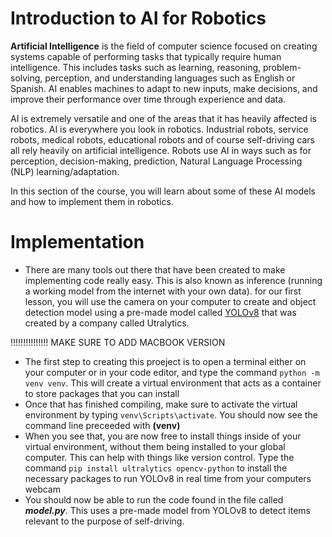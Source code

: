 # Introduction to AI for Robotics

**Artificial Intelligence** is the field of computer science focused on creating systems capable of performing tasks that typically require human intelligence. This includes tasks such as learning, reasoning, problem-solving, perception, and understanding languages such as English or Spanish. AI enables machines to adapt to new inputs, make decisions, and improve their performance over time through experience and data.

AI is extremely versatile and one of the areas that it has heavily affected is robotics. AI is everywhere you look in robotics. Industrial robots, service robots, medical robots, educational robots and of course self-driving cars all rely heavily on artificial intelligence. Robots use AI in ways such as for perception, decision-making, prediction, Natural Language Processing (NLP) learning/adaptation. 

In this section of the course, you will learn about some of these AI models and how to implement them in robotics. 


# Implementation
- There are many tools out there that have been created to make implementing code really easy. This is also known as inference (running a working model from the internet with your own data). for our first lesson, you will use the camera on your computer to create and object detection model using a pre-made model called [YOLOv8](https://github.com/ultralytics/ultralytics) that was created by a company called Utralytics.

!!!!!!!!!!!!!!! MAKE SURE TO ADD MACBOOK VERSION
- The first step to creating this proeject is to open a terminal either on your computer or in your code editor, and type the command `python -m venv venv`. This will create a virtual environment that acts as a container to store packages that you can install
- Once that has finished compiling, make sure to activate the virtual environment by typing `venv\Scripts\activate`. You should now see the command line preceeded with **(venv)**
- When you see that, you are now free to install things inside of your virtual environment, without them being installed to your global computer. This can help with things like version control. Type the command `pip install ultralytics opencv-python` to install the necessary packages to run YOLOv8 in real time from your computers webcam
- You should now be able to run the code found in the file called ***model.py***. This uses a pre-made model from YOLOv8 to detect items relevant to the purpose of self-driving. 